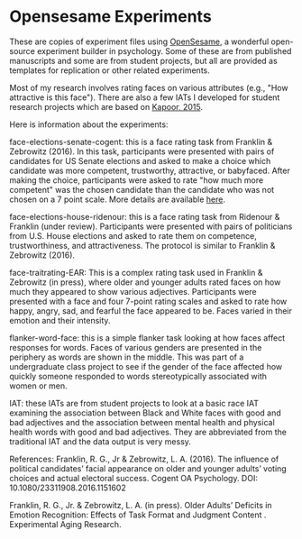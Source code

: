 # Opensesame Experiments

These are copies of experiment files using [OpenSesame](http://osdoc.cogsci.nl), a wonderful open-source experiment builder in psychology. Some of these are from published manuscripts and some are from student projects, but all are provided as templates for replication or other related experiments.

Most of my research involves rating faces on various attributes (e.g., "How attractive is this face"). There are also a few IATs I developed for student research projects which are based on [Kapoor, 2015](https://figshare.com/articles/Implicit_Association_Test_Template_OpenSesame_/1138676). 

Here is information about the experiments:

face-elections-senate-cogent: this is a face rating task from Franklin & Zebrowitz (2016). In this task, participants were presented with pairs of candidates for US Senate elections and asked to make a choice which candidate was more competent, trustworthy, attractive, or babyfaced. After making the choice, participants were asked to rate "how much more competent" was the chosen candidate than the candidate who was not chosen on a 7 point scale. More details are available [here](http://www.tandfonline.com/doi/abs/10.1080/23311908.2016.1151602).

face-elections-house-ridenour: this is a face rating task from Ridenour & Franklin (under review). Participants were presented with pairs of politicians from U.S. House elections and asked to rate them on competence, trustworthiness, and attractiveness. The protocol is similar to Franklin & Zebrowitz (2016).

face-traitrating-EAR: This is a complex rating task used in Franklin & Zebrowitz (in press), where older and younger adults rated faces on how much they appeared to show various adjectives. Participants were presented with a face and four 7-point rating scales and asked to rate how happy, angry, sad, and fearful the face appeared to be. Faces varied in their emotion and their intensity.

flanker-word-face: this is a simple flanker task looking at how faces affect responses for words. Faces of various genders are presented in the periphery as words are shown in the middle. This was part of a undergraduate class project to see if the gender of the face affected how quickly someone responded to words stereotypically associated with women or men.

IAT: these IATs are from student projects to look at a basic race IAT examining the association between Black and White faces with good and bad adjectives and the association between mental health and physical health words with good and bad adjectives. They are abbreviated from the traditional IAT and the data output is very messy.

References:
Franklin, R. G., Jr & Zebrowitz, L. A. (2016). The influence of political candidates’ facial appearance on older and younger adults’ voting choices and actual electoral success. Cogent OA Psychology. DOI: 10.1080/23311908.2016.1151602

Franklin, R. G., Jr. & Zebrowitz, L. A. (in press). Older Adults’ Deficits in Emotion Recognition: Effects of Task Format and Judgment Content . Experimental Aging Research.

